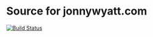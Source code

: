 # Source for jonnywyatt.com

[![Build Status](https://travis-ci.org/jonnywyatt/jonnywyattcom-v3.svg?branch=master)](https://travis-ci.org/jonnywyatt/jonnywyattcom-v3)
